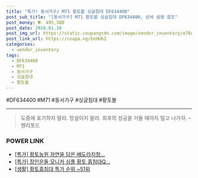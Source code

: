 ```yaml
--- 
title: "특가! 동서가구/ M71 황토볼 싱글침대 DF634400" 
post_sub_title: "[동서가구] M71 황토볼 싱글침대 DF634400, 상세 설명 참조" 
post_money: ₩. 495,380 
post_date: 2020.01.30 
post_img_url: https://static.coupangcdn.com/image/vendor_inventory/e76e/f592f0b59f3eb0a653589c95a3efdf224b1647b956792fb37471aba1435c.jpg 
post_link_url: https://coupa.ng/bnHU6I 
categories: 
  - vendor_inventory 
tags: 
  - DF634400 
  - M71 
  - 동서가구 
  - 싱글침대 
  - 황토볼 
--- 
```

  #DF634400 #M71 #동서가구 #싱글침대 #황토볼 
<hr> 

> 도중에 포기하지 말라. 망설이지 말라. 최후의 성공을 거둘 때까지 밀고 나가자. – 헨리포드 


### POWER LINK

* <a href="https://blog.naver.com/sakai111/221789108631" target="_blank">[특가] 황토농원 자연을 담은 배도라지청...</a>
* <a href="https://blog.naver.com/santokki14/221789822611" target="_blank">[특가] 장인온돌 모니카 심플 황토 흙침대Q...</a>
* <a href="https://blog.naver.com/sakai111/221789661565" target="_blank"> [생활] 황토흙침대 특가 순위 ~51위</a>
